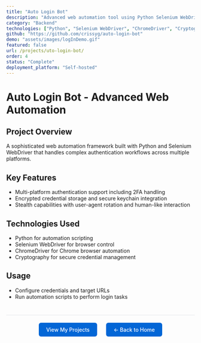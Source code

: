 ```yaml
---
title: "Auto Login Bot"
description: "Advanced web automation tool using Python Selenium WebDriver for secure, multi-platform authentication with stealth capabilities and comprehensive security features"
category: "Backend"
technologies: ["Python", "Selenium WebDriver", "ChromeDriver", "Cryptography", "Threading"]
github: "https://github.com/crissyg/auto-login-bot"
demo: "assets/images/logInDemo.gif"
featured: false
url: /projects/uto-login-bot/
order: 4
status: "Complete"
deployment_platform: "Self-hosted"
---
```


# Auto Login Bot - Advanced Web Automation

## Project Overview

A sophisticated web automation framework built with Python and Selenium WebDriver that handles complex authentication workflows across multiple platforms.

## Key Features

- Multi-platform authentication support including 2FA handling
- Encrypted credential storage and secure keychain integration
- Stealth capabilities with user-agent rotation and human-like interaction

## Technologies Used

- Python for automation scripting
- Selenium WebDriver for browser control
- ChromeDriver for Chrome browser automation
- Cryptography for secure credential management

## Usage

- Configure credentials and target URLs
- Run automation scripts to perform login tasks

<!-- Navigation footer -->
<div style="margin: 40px 0; padding: 20px; border-top: 1px solid #e1e4e8; display: flex; justify-content: center; gap: 24px; flex-wrap: wrap;">
  <a href="{{ site.baseurl }}/projects.html" style="background: #0366d6; color: white; padding: 10px 20px; border-radius: 6px; text-decoration: none; font-weight: 500;">
    View My Projects
  </a>
  <a href="{{ site.baseurl }}/" style="background: #0366d6; color: white; padding: 10px 20px; border-radius: 6px; text-decoration: none; font-weight: 500;">
    ← Back to Home
  </a>
</div>